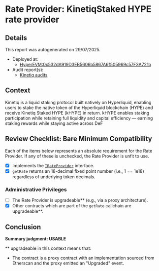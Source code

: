 
# Rate Provider: KinetiqStaked HYPE rate provider

## Details
This report was autogenerated on 29/07/2025.

- Deployed at:
    - [HyperEVM:0x532dA919D3EB5606b5867A6f505969c57F3A721b](https://hyperevmscan.io/address/0x532dA919D3EB5606b5867A6f505969c57F3A721b)
- Audit report(s):
    - [Kinetiq audits](https://drive.google.com/drive/u/1/folders/1T3ZGl6HNmt5LaKwdCmrA9HS7MsXheOys)

## Context
Kinetiq is a liquid staking protocol built natively on Hyperliquid, enabling users to stake the native token of the Hyperliquid blockchain (HYPE) and receive Kinetiq Staked HYPE (kHYPE) in return.
kHYPE enables staking participation while retaining full liquidity and capital efficiency — earning staking rewards while staying active across DeF

## Review Checklist: Bare Minimum Compatibility
Each of the items below represents an absolute requirement for the Rate Provider. If any of these is unchecked, the Rate Provider is unfit to use.

- [x] Implements the [`IRateProvider`](https://github.com/balancer/balancer-v2-monorepo/blob/bc3b3fee6e13e01d2efe610ed8118fdb74dfc1f2/pkg/interfaces/contracts/pool-utils/IRateProvider.sol) interface.
- [x] `getRate` returns an 18-decimal fixed point number (i.e., 1 == 1e18) regardless of underlying token decimals.

### Administrative Privileges
- [ ] The Rate Provider is upgradeable** (e.g., via a proxy architecture).
- [x] Other contracts which are part of the `getRate` callchain are upgradeable**.

## Conclusion
**Summary judgment: USABLE**

** upgradeable in this context means that:
- The contract is a proxy contract with an implementation sourced from Etherscan and the proxy emitted an "Upgraded" event.
    

